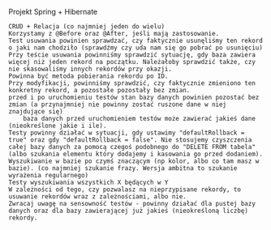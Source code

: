 
Projekt Spring + Hibernate

    CRUD + Relacja (co najmniej jeden do wielu)
    Korzystamy z @Before oraz @After, jeśli mają zastosowanie.
    Test usuwania powinien sprawdzać, czy faktycznie usunęliśmy ten rekord o jaki nam chodziło (sprawdźmy czy uda nam się go pobrać po usunięciu)
    Przy teście usuwania powinniśmy sprawdzić sytuację, gdy baza zawiera więcej niż jeden rekord na początku. Należałoby sprawdzić także, czy nie skasowaliśmy innych rekordów przy okazji.
    Powinna być metoda pobierania rekordu po ID.
    Przy modyfikacji, powinniśmy sprawdzić, czy faktycznie zmieniono ten konkretny rekord, a pozostałe pozostały bez zmian.
    przed i po uruchomieniu testów stan bazy danych powinien pozostać bez zmian (a przynajmniej nie powinny zostać ruszone dane w niej znajdujące się)
        baza danych przed uruchomieniem testów może zawierać jakieś dane (nieokreślone jakie i ile). 
    Testy powinny działać w sytuacji, gdy ustawimy "defaultRollback = true" oraz gdy "defaultRollback = false". Nie stosujemy czyszczenia całej bazy danych za pomocą czegoś podobnego do "DELETE FROM tabela" (albo szukania elementu który dodajemy i kasowania go przed dodaniem).
    Wyszukiwanie w bazie po czymś znaczącym (np kolor, albo co tam masz w bazie). (co najmniej szukanie frazy. Wersja ambitna to szukanie wyrażenia regularnego)
    Testy wyszukiwania wszystkich X będących w Y
    W zależności od tego, czy pozwalasz na nieprzypisane rekordy, to usuwanie rekordów wraz z zależnościami, albo nie.
    Zwracaj uwagę na sensowność testów - powinny działać dla pustej bazy danych oraz dla bazy zawierającej już jakieś (nieokreśloną liczbę) rekordy. 
